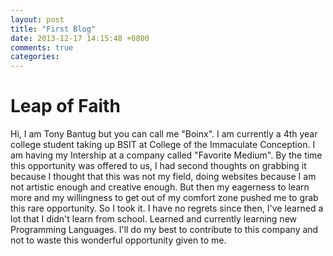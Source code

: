 ```yaml
---
layout: post
title: "First Blog"
date: 2013-12-17 14:15:48 +0800
comments: true
categories: 
---
```

<body>
<h1>Leap of Faith</h1>
<p>Hi, I am Tony Bantug but you can call me "Boinx". I am currently a 4th year college student taking up BSIT at College of the Immaculate Conception. I am having my Intership at a company called "Favorite Medium". By the time this opportunity was offered to us, I had second thoughts on grabbing it because I thought that this was not my field, doing websites because I am not artistic enough and creative enough. But then my eagerness to learn more and my willingness to get out of my comfort zone pushed me to grab this rare opportunity. So I took it. I have no regrets since then, I've learned a lot that I didn't learn from school. Learned and currently learning new Programming Languages. I'll do my best to contribute to this company and not to waste this wonderful opportunity given to me.</p>
</body>
